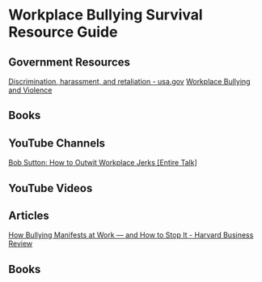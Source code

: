 # Workplace Bullying Survival Resource Guide


## Government Resources

[Discrimination, harassment, and retaliation - usa.gov](https://www.usa.gov/job-discrimination-harassment)
[Workplace Bullying and Violence](https://lni.wa.gov/safety-health/safety-research/ongoing-projects/workplace-bullying)

## Books


## YouTube Channels

[Bob Sutton: How to Outwit Workplace Jerks [Entire Talk]](https://www.youtube.com/watch?v=wFTkQmPw2Gk)


## YouTube Videos


## Articles

[How Bullying Manifests at Work — and How to Stop It - Harvard Business Review](https://hbr.org/2022/11/how-bullying-manifests-at-work-and-how-to-stop-it)


## Books

